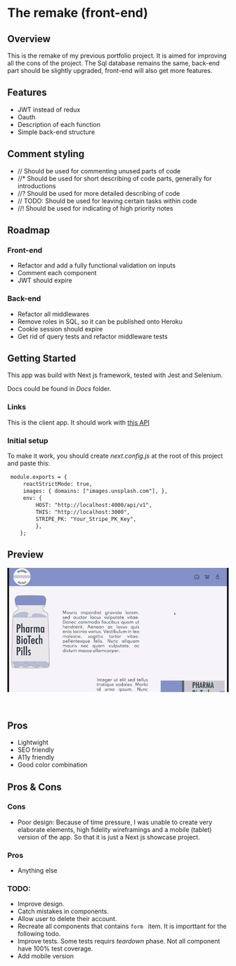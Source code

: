 # The remake (front-end)

## Overview

This is the remake of my previous portfolio project. It is aimed for improving all the cons of the project. The Sql database remains the same, back-end part should be slightly upgraded, front-end will also get more features.

## Features

- JWT instead of redux
- Oauth
- Description of each function
- Simple back-end structure

## Comment styling

- // Should be used for commenting unused parts of code
- //\* Should be used for short describing of code parts, generally for introductions
- //? Should be used for more detailed describing of code
- // TODO: Should be used for leaving certain tasks within code
- //! Should be used for indicating of high priority notes

## Roadmap

### Front-end

- Refactor and add a fully functional validation on inputs
- Comment each component
- JWT should expire

### Back-end

- Refactor all middlewares
- Remove roles in SQL, so it can be published onto Heroku
- Cookie session should expire
- Get rid of query tests and refactor middleware tests

## Getting Started

This app was build with Next js framework, tested with Jest and Selenium.

Docs could be found in _Docs_ folder.

### Links

This is the client app. It should work with [this API](https://github.com/denisugo/the_remake_back-end)

### Initial setup

To make it work, you should create _next.config.js_ at the root of this project and paste this:

```
 module.exports = {
     reactStrictMode: true,
     images: { domains: ["images.unsplash.com"], },
     env: {
         HOST: "http://localhost:4000/api/v1",
         THIS: "http://localhost:3000",
         STRIPE_PK: "Your_Stripe_PK_Key",
         },
    };
```

## Preview

![Preview](/docs/portfolio.gif)

 <br />

## Pros

- Lightwight
- SEO friendly
- A11y friendly
- Good color combination

## Pros & Cons

### Cons

- Poor design: Because of time pressure, I was unable to create very elaborate elements, high fidelity wireframings and a mobile (tablet) version of the app. So that it is just a Next js showcase project.

### Pros

- Anything else

### TODO:

- Improve design.
- Catch mistakes in components.
- Allow user to delete their account.
- Recreate all components that contains `form ` item. It is importtant for the following todo.
- Improve tests. Some tests requirs _teardown_ phase. Not all component have 100% test coverage.
- Add mobile version
